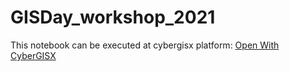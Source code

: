 # GISDay_workshop_2021

This notebook can be executed at cybergisx platform: [Open With CyberGISX](https://cybergisx.cigi.illinois.edu/hub/user-redirect/git-pull?repo=https%3A%2F%2Fgithub.com%2Fcybergis%2FGISDay_workshop_2021&urlpath=tree%2FGISDay_workshop_2021%2Fbasic_geovisualization_gisday_2021Nov17.ipynb)
